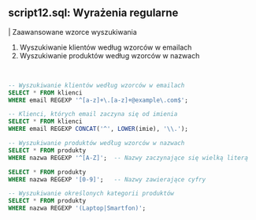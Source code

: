 ## script12.sql: Wyrażenia regularne

| Zaawansowane wzorce wyszukiwania

1. Wyszukiwanie klientów według wzorców w emailach
2. Wyszukiwanie produktów według wzorców w nazwach
<br>

``` sql
-- Wyszukiwanie klientów według wzorców w emailach
SELECT * FROM klienci
WHERE email REGEXP '^[a-z]+\.[a-z]+@example\.com$';

-- Klienci, których email zaczyna się od imienia
SELECT * FROM klienci
WHERE email REGEXP CONCAT('^', LOWER(imie), '\\.');

-- Wyszukiwanie produktów według wzorców w nazwach
SELECT * FROM produkty
WHERE nazwa REGEXP '^[A-Z]';  -- Nazwy zaczynające się wielką literą

SELECT * FROM produkty
WHERE nazwa REGEXP '[0-9]';   -- Nazwy zawierające cyfry

-- Wyszukiwanie określonych kategorii produktów
SELECT * FROM produkty
WHERE nazwa REGEXP '(Laptop|Smartfon)';
```
